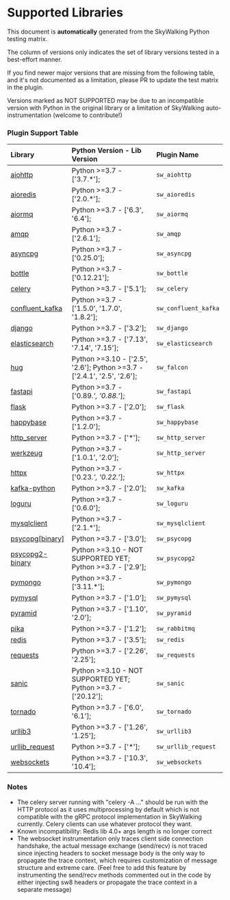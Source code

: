 # Supported Libraries
This document is **automatically** generated from the SkyWalking Python testing matrix.

The column of versions only indicates the set of library versions tested in a best-effort manner.

If you find newer major versions that are missing from the following table, and it's not documented as a limitation,
please PR to update the test matrix in the plugin.

Versions marked as NOT SUPPORTED may be due to
an incompatible version with Python in the original library
or a limitation of SkyWalking auto-instrumentation (welcome to contribute!)

### Plugin Support Table
| Library | Python Version - Lib Version | Plugin Name |
| :--- | :--- | :--- |
| [aiohttp](https://docs.aiohttp.org) | Python >=3.7 - ['3.7.*'];  | `sw_aiohttp` |
| [aioredis](https://aioredis.readthedocs.io/) | Python >=3.7 - ['2.0.*'];  | `sw_aioredis` |
| [aiormq](https://pypi.org/project/aiormq/) | Python >=3.7 - ['6.3', '6.4'];  | `sw_aiormq` |
| [amqp](https://pypi.org/project/amqp/) | Python >=3.7 - ['2.6.1'];  | `sw_amqp` |
| [asyncpg](https://github.com/MagicStack/asyncpg) | Python >=3.7 - ['0.25.0'];  | `sw_asyncpg` |
| [bottle](http://bottlepy.org/docs/dev/) | Python >=3.7 - ['0.12.21'];  | `sw_bottle` |
| [celery](https://docs.celeryq.dev) | Python >=3.7 - ['5.1'];  | `sw_celery` |
| [confluent_kafka](https://www.confluent.io/) | Python >=3.7 - ['1.5.0', '1.7.0', '1.8.2'];  | `sw_confluent_kafka` |
| [django](https://www.djangoproject.com/) | Python >=3.7 - ['3.2'];  | `sw_django` |
| [elasticsearch](https://github.com/elastic/elasticsearch-py) | Python >=3.7 - ['7.13', '7.14', '7.15'];  | `sw_elasticsearch` |
| [hug](https://falcon.readthedocs.io/en/stable/) | Python >=3.10 - ['2.5', '2.6']; Python >=3.7 - ['2.4.1', '2.5', '2.6'];  | `sw_falcon` |
| [fastapi](https://fastapi.tiangolo.com) | Python >=3.7 - ['0.89.*', '0.88.*'];  | `sw_fastapi` |
| [flask](https://flask.palletsprojects.com) | Python >=3.7 - ['2.0'];  | `sw_flask` |
| [happybase](https://happybase.readthedocs.io) | Python >=3.7 - ['1.2.0'];  | `sw_happybase` |
| [http_server](https://docs.python.org/3/library/http.server.html) | Python >=3.7 - ['*'];  | `sw_http_server` |
| [werkzeug](https://werkzeug.palletsprojects.com/) | Python >=3.7 - ['1.0.1', '2.0'];  | `sw_http_server` |
| [httpx](https://www.python-httpx.org/) | Python >=3.7 - ['0.23.*', '0.22.*'];  | `sw_httpx` |
| [kafka-python](https://kafka-python.readthedocs.io) | Python >=3.7 - ['2.0'];  | `sw_kafka` |
| [loguru](https://pypi.org/project/loguru/) | Python >=3.7 - ['0.6.0'];  | `sw_loguru` |
| [mysqlclient](https://mysqlclient.readthedocs.io/) | Python >=3.7 - ['2.1.*'];  | `sw_mysqlclient` |
| [psycopg[binary]](https://www.psycopg.org/) | Python >=3.7 - ['3.0'];  | `sw_psycopg` |
| [psycopg2-binary](https://www.psycopg.org/) | Python >=3.10 - NOT SUPPORTED YET; Python >=3.7 - ['2.9'];  | `sw_psycopg2` |
| [pymongo](https://pymongo.readthedocs.io) | Python >=3.7 - ['3.11.*'];  | `sw_pymongo` |
| [pymysql](https://pymysql.readthedocs.io/en/latest/) | Python >=3.7 - ['1.0'];  | `sw_pymysql` |
| [pyramid](https://trypyramid.com) | Python >=3.7 - ['1.10', '2.0'];  | `sw_pyramid` |
| [pika](https://pika.readthedocs.io) | Python >=3.7 - ['1.2'];  | `sw_rabbitmq` |
| [redis](https://github.com/andymccurdy/redis-py/) | Python >=3.7 - ['3.5'];  | `sw_redis` |
| [requests](https://requests.readthedocs.io/en/master/) | Python >=3.7 - ['2.26', '2.25'];  | `sw_requests` |
| [sanic](https://sanic.readthedocs.io/en/latest) | Python >=3.10 - NOT SUPPORTED YET; Python >=3.7 - ['20.12'];  | `sw_sanic` |
| [tornado](https://www.tornadoweb.org) | Python >=3.7 - ['6.0', '6.1'];  | `sw_tornado` |
| [urllib3](https://urllib3.readthedocs.io/en/latest/) | Python >=3.7 - ['1.26', '1.25'];  | `sw_urllib3` |
| [urllib_request](https://docs.python.org/3/library/urllib.request.html) | Python >=3.7 - ['*'];  | `sw_urllib_request` |
| [websockets](https://websockets.readthedocs.io) | Python >=3.7 - ['10.3', '10.4'];  | `sw_websockets` |
### Notes
- The celery server running with "celery -A ..." should be run with the HTTP protocol
as it uses multiprocessing by default which is not compatible with the gRPC protocol implementation
in SkyWalking currently. Celery clients can use whatever protocol they want.
- Known incompatibility: Redis lib 4.0+ args length is no longer correct
- The websocket instrumentation only traces client side connection handshake,
the actual message exchange (send/recv) is not traced since injecting headers to socket message
body is the only way to propagate the trace context, which requires customization of message structure
and extreme care. (Feel free to add this feature by instrumenting the send/recv methods commented out in the code
by either injecting sw8 headers or propagate the trace context in a separate message)

